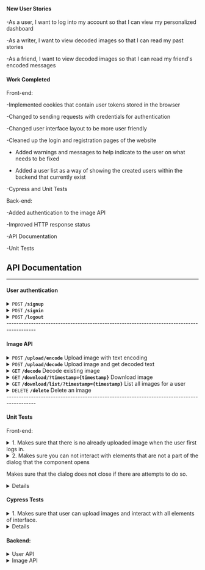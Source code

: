 #### New User Stories

-As a user, I want to log into my account so that I can view my personalized dashboard


-As a writer, I want to view decoded images so that I can read my past stories


-As a friend, I want to view decoded images so that I can read my friend's encoded messages


#### Work Completed

 Front-end:

-Implemented cookies that contain user tokens stored in the browser

-Changed to sending requests with credentials for authentication

-Changed user interface layout to be more user friendly

-Cleaned up the login and registration pages of the website

- Added warnings and messages to help indicate to the user on what needs to be fixed

- Added a user list as a way of showing the created users within the backend that currently exist

-Cypress and Unit Tests

 Back-end:

-Added authentication to the image API

-Improved HTTP response status

-API Documentation

-Unit Tests



## API Documentation
------------------------------------------------------------------------------------------

#### User authentication

<details>
 <summary><code>POST</code> <code><b>/signup</b></code></summary>

#### Parameters
**Credentials**

  ```json
{
    "username": "[username]",
    "password": "[password]"
}
```


#### Responses
**Code** : `200 OK`

  -User signed up
  
**Code** : `400 BAD REQUEST`
  
  -Missing username or password

**Code** : `409 CONFLICT`
  
  -Username taken
  
</details>

<details>
 <summary><code>POST</code> <code><b>/signin</b></code></summary>

#### Parameters
**Credentials**

  ```json
{
    "username": "[username]",
    "password": "[password]"
}
```


#### Responses
**Code** : `200 OK`

**Cookie**

```json
{
    "Name":  "session_token",
    "Value": "[unique session token]"
    "Expires": "[Expiration time]"
}
```
**Code** : `400 BAD REQUEST`
  
  -Missing username or password
  
**Code** : `401 UNAUTHORIZED`
  
  -Username or password incorrect 

</details>

<details>
 <summary><code>POST</code> <code><b>/logout</b></code></summary>

#### Parameters
**Cookie**

```json
{
    "Name":  "session_token",
    "Value": "[unique session token]"
    "Expires": "[Expiration time]"
}
```
#### Responses
**Code** : `200 OK`

  -User signed out
 
**Code** : `401 UNAUTHORIZED`
  
  -Cookie not set or bad token

</details>
------------------------------------------------------------------------------------------

#### Image API
<details>
 <summary><code>POST</code> <code><b>/upload/encode</b></code> Upload image with text encoding</summary>

#### Parameters
**Cookie authentication required**

```json
{
    "Name":  "session_token",
    "Value": "[unique session token]"
    "Expires": "[Expiration time]"
}
```

**Multipart form**
 
form enctype="multipart/form-data"
| input type  | Name        |  Value      |
| ----------- | ----------- | ----------- |
| file        | uploadfile  | -           |
| Text        | imagetext   | -           |
| submit      | -           | upload      |
#### Responses
**Code** : `200 OK`

  -Upload and encode success
 
**Code** : `400 BAD REQUEST`
  
  -Wrong file type. Only .jpeg .png .jpg allowed

**Code** : `401 UNAUTHORIZED`
  
  -Cookie not set or bad token

</details>

<details>
 <summary><code>POST</code> <code><b>/upload/decode</b></code> Upload image and get decoded text</summary>

#### Parameters
 
\*No authentication required
 
**Multipart form**
 
form enctype="multipart/form-data"
| input type  | Name        |  Value      |
| ----------- | ----------- | ----------- |
| file        | uploadfile  | -           |
| Text        | imagetext   | -           |
| submit      | -           | upload      |
#### Responses
**Code** : `200 OK`
```json
{
    "imageCode":  "[decoded image text]",
}
```
  -Upload and encode success
 
**Code** : `400 BAD REQUEST`
  
  -Wrong file type. Only .jpeg .png .jpg allowed

</details>

<details>
 <summary><code>GET</code> <code><b>/decode</b></code> Decode existing image</summary>

#### Parameters
**Cookie authentication required**

```json
{
    "Name":  "session_token",
    "Value": "[unique session token]"
    "Expires": "[Expiration time]"
}
```
**Image timestamp**

```json
{
    "timestamp":  "[image timestamp]",
}
```
 
#### Responses
**Code** : `200 OK`
```json
{
    "imageCode":  "[decoded image text]",
}
```
  -Upload and encode success
 
**Code** : `400 BAD REQUEST`
  
  -Cannot find image in database
 
**Code** : `401 UNAUTHORIZED`
  
  -Cookie not set or bad token
 
**Code** : `500 INTERNAL SERVER ERROR`
  
  -Cannot find image in file system

</details>

<details>
 <summary><code>GET</code> <code><b>/download/?timestamp={timestamp}</b></code> Download image</summary>

#### Parameters
**Cookie authentication required**

```json
{
    "Name":  "session_token",
    "Value": "[unique session token]"
    "Expires": "[Expiration time]"
}
```
 
#### Responses
**Code** : `200 OK`

 Content-Type="application/octet-stream"
 
  -Send image
 
**Code** : `400 BAD REQUEST`
  
  -Cannot find image in database
 
**Code** : `401 UNAUTHORIZED`
  
  -Cookie not set or bad token
 
**Code** : `500 INTERNAL SERVER ERROR`
  
  -Cannot find image in file system

</details>

<details>
 <summary><code>GET</code> <code><b>/download/list/?timestamp={timestamp}</b></code> List all images for a user</summary>

#### Parameters
**Cookie authentication required**

```json
{
    "Name":  "session_token",
    "Value": "[unique session token]"
    "Expires": "[Expiration time]"
}
```
 
#### Responses
**Code** : `200 OK`

  -Lists all images 
```json
[{
    "id":  "[image id]",
    "token": "[user token]",
    "timestamp": "[image timestamp]",
    "extention": "[image extention]"
}]
```

 
**Code** : `400 BAD REQUEST`
  
  -Cannot find image in database
 
**Code** : `401 UNAUTHORIZED`
  
  -Cookie not set or bad token

</details>

<details>
 <summary><code>DELETE</code> <code><b>/delete</b></code> Delete an image</summary>

#### Parameters
**Cookie authentication required**

```json
{
    "Name":  "session_token",
    "Value": "[unique session token]"
    "Expires": "[Expiration time]"
}
```
 
**Image timestamp**

```json
{
    "timestamp":  "[image timestamp]",
}
```
 
#### Responses
**Code** : `200 OK`
 
  -Image deleted
 
**Code** : `404 NOT FOUND`
  
  -Cannot find image in database
 
**Code** : `401 UNAUTHORIZED`
  
  -Cookie not set or bad token
 
**Code** : `500 INTERNAL SERVER ERROR`
  
  -Cannot find image in file system

</details>
------------------------------------------------------------------------------------------

#### Unit Tests

Front-end:
<details>
 <summary>1. Makes sure that there is no already uploaded image when the user first logs in.</summary> 
  
   -Mounts Upload Component
 
   -Checks whether the text
 
    is not the default.
 </details>
 <details>
 <summary>2. Makes sure you can not interact with elements that are not a part of the dialog that the component opens
  
  Makes sure that the dialog does not close if there are attempts to do so.</summary> 
  
   -Mounts Upload Component
 
   -Clicks on Decode twice
 
   -Catches error that Decode can not be interacted with
 </details>

<details>

DataServiceComponent
- Should get user
  - Obtain the user’s information, the first name, last name, username, password, and id.
- Should logout
  - When clicking on the logout button, the user will be returned the login url.
- Should login
  - When the user has inputted all the valid information and clicking login, should authorize       the user and route them to the homepage.
- Should register
  - When the user has inputted all the valid information and clicking register, should authorize     the user and route them to the login in order to login with the account.
WarningsComponent
- Should clear warnings
  - When the user clicks on the remove button, fade the error messages.
- Should be the correct warnings
  - Push the correct type of warning for the correct errors.
- Should push warnings
  - Push one of the four types of warnings available to the screen.
WarningsServiceComponent
- Should warn
  - As part of the WarningComponent
- Should clear warns
  - As part of the WarningComponent
- Should display correctly
  - As part of the WarningComponent
LoginComponent
- Should allow user to login
  - The user should be able to input the username and password text boxes.
- Should allow user to show/hide password
  - By clicking the eye icon towards the right of the password box should show or hide the           password.
- Should start with the empty inputs
  - Both text boxes should begin as empty when the user loads onto the login page.
AppComponent
- Should create the app and load content
  - Creates the base for the website and contains the taskbar.
AccountDisplayComponent
- Should take the user to the homepage
  - When either logging or clicking on the home tab will bring the user to the home page.
- Should display the user info
  - The home page should display both the first name and the last name of the current user           logged in.
TableComponent
- Should allow account deletion
  - The table will contain a red delete button which when pressed will remove the user connected     to that button from the database.
- Should contain correct user info
  - The structure for the user info that will be displayed, the username, first name, and the       last name.
TableDisplayComponent
- Should create and display the table
  - Creates the structure of the table for the users from the database to be displayed.
RegisterComponent
- Should allow user to register
  - The user should be able to select the registration button once inputting valid answers.
- Should allow user to cancel registration
  - By clicking on the cancel button the website will route the user back to the login page with     empty input boxes.
- Should allow user to input in all boxes
  - The user should be able to input the first name, last name, username and password text           boxes.
HomeComponent
- Should contain user data
   - Will contain the user value data which is the first name, last name, username, password, and id.
  </details>
  
  
 #### Cypress Tests
 <details>
 <summary>1. Makes sure that user can upload images and interact with all elements of interface.</summary> 
  
   -Goes to localhost
 
   -Uploads file from repository
 
   -Clicks on encode and exits
 
   -Clicks on decode and exits
 </details>

  <details>
Using Cypress with the End to End testing.
1. Registered users
2. Displayed and removed warnings
3. Logging in and logging out
4. Displaying users in the userlist
5. Removing users from the userlist
  
  <code>
  describe('PhotoBomb Run Through', () => {
  it('Visits the login page', () => {
    cy.visit('http://localhost:4200');
    cy.contains("PhotoBomb");
    cy.contains("Login");
    cy.url().should('includes', 'login');

    cy.get('[formControlName="username"]').type('CoolUsername');
    cy.get('[formControlName="password"]').type('SuperSecretPassword');
    cy.get('[formControlName="button"]').click();
    //check correct password
    cy.get('[id="login_button"]').click();

    //check error and close
    cy.get('[formControlName="close_warn"]').click();
    //check to see gone

    cy.get('[formControlName="register_button"]').click();
    cy.url().should('includes', 'register');

    cy.get('[formControlName="firstName"]').type('Cypress');
    cy.get('[formControlName="lastName"]').type('Testing');
    cy.get('[formControlName="username"]').type('CoolUsername');
    cy.get('[formControlName="password"]').type('SuperSecretPassword');

    cy.get('[id="register_button"]').click();

    cy.url().should('includes', 'login');
    cy.get('[formControlName="username"]').type('CoolUsername');
    cy.get('[formControlName="password"]').type('SuperSecretPassword');
    cy.get('[formControlName="button"]').click();
    cy.get('[id="login_button"]').click();

    cy.contains("Cypress");
    cy.contains("Testing");

    cy.get('[id="userlist_button"]').click();

    cy.contains("CoolUsername");
    cy.contains("Cypress");
    cy.contains("Testing");

    cy.get('[id="logout_button"]').click();
    cy.url().should('includes', 'login');

    cy.get('[formControlName="username"]').type('CoolUsername');
    cy.get('[formControlName="password"]').type('WRONGPassword');
    cy.get('[formControlName="button"]').click();

    cy.get('[id="login_button"]').click();
    cy.get('[formControlName="close_warn"]').click();

    cy.get('[formControlName="register_button"]').click();
    cy.url().should('includes', 'register');

    cy.get('[formControlName="firstName"]').type('End To');
    cy.get('[formControlName="lastName"]').type('End');
    cy.get('[formControlName="username"]').type('CoolUsername');
    cy.get('[formControlName="password"]').type('LamePassword');

    cy.get('[id="register_button"]').click();

    cy.get('[formControlName="close_warn"]').click();

    cy.get('[formControlName="username"]').clear();
    cy.get('[formControlName="username"]').type('BetterUser');

    cy.get('[id="register_button"]').click();

    cy.url().should('includes', 'login');
    cy.get('[formControlName="username"]').type('BetterUser');
    cy.get('[formControlName="password"]').type('LamePassword');
    cy.get('[id="login_button"]').click();

    cy.contains("End To");
    cy.contains("End");

    cy.get('[id="userlist_button"]').click();

    cy.contains("CoolUsername");
    cy.contains("Cypress");
    cy.contains("Testing");
    cy.contains("BetterUser");
    cy.contains("End To");
    cy.contains("End");

    cy.get('[id="home_button"]').click();

    cy.contains("End To");
    cy.contains("End");

    cy.get('[id="userlist_button"]').click();
    cy.get('[id="delete_button"]').eq(0).click();

    cy.get('[id="logout_button"]').click();
    cy.url().should('includes', 'login');

    cy.get('[formControlName="username"]').type('CoolUsername');
    cy.get('[formControlName="password"]').type('SuperSecretPassword');
    cy.get('[formControlName="button"]').click();
    cy.get('[id="login_button"]').click();
  })


})
  </code>

  </details>


#### Backend:

<details> <summary>User API</summary>

Tests are run on every function to ensure signup, signin, and logout works

Tested scenarios include:
- Empty requests
- Requests with wrong format
- Non existant user for signin
- Wrong password for signin
- Malformed/missing cookies
- Already taken username for signup
- Missing username/password
- Correct requests

</details>

<details> <summary>Image API</summary>

Tests are run on every function of imageControllers.go

Tested scenarios include:
- Bad authentitation
- Wrong filetype
- Bad/missing data
- Attempts to get nonexistant images
